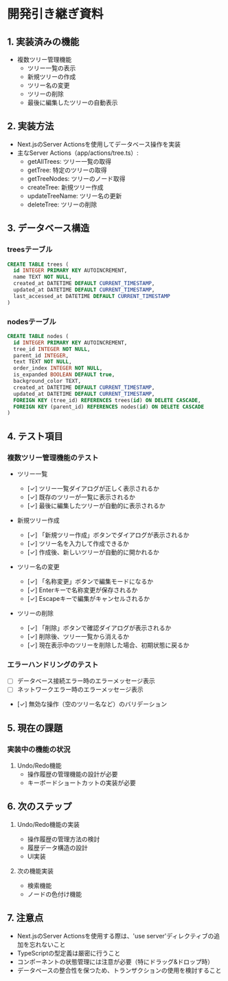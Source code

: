 # 開発引き継ぎ資料

## 1. 実装済みの機能

- 複数ツリー管理機能
  - ツリー一覧の表示
  - 新規ツリーの作成
  - ツリー名の変更
  - ツリーの削除
  - 最後に編集したツリーの自動表示

## 2. 実装方法

- Next.jsのServer Actionsを使用してデータベース操作を実装
- 主なServer Actions（app/actions/tree.ts）:
  - getAllTrees: ツリー一覧の取得
  - getTree: 特定のツリーの取得
  - getTreeNodes: ツリーのノード取得
  - createTree: 新規ツリー作成
  - updateTreeName: ツリー名の更新
  - deleteTree: ツリーの削除

## 3. データベース構造

### treesテーブル
```sql
CREATE TABLE trees (
  id INTEGER PRIMARY KEY AUTOINCREMENT,
  name TEXT NOT NULL,
  created_at DATETIME DEFAULT CURRENT_TIMESTAMP,
  updated_at DATETIME DEFAULT CURRENT_TIMESTAMP,
  last_accessed_at DATETIME DEFAULT CURRENT_TIMESTAMP
)
```

### nodesテーブル
```sql
CREATE TABLE nodes (
  id INTEGER PRIMARY KEY AUTOINCREMENT,
  tree_id INTEGER NOT NULL,
  parent_id INTEGER,
  text TEXT NOT NULL,
  order_index INTEGER NOT NULL,
  is_expanded BOOLEAN DEFAULT true,
  background_color TEXT,
  created_at DATETIME DEFAULT CURRENT_TIMESTAMP,
  updated_at DATETIME DEFAULT CURRENT_TIMESTAMP,
  FOREIGN KEY (tree_id) REFERENCES trees(id) ON DELETE CASCADE,
  FOREIGN KEY (parent_id) REFERENCES nodes(id) ON DELETE CASCADE
)
```

## 4. テスト項目

### 複数ツリー管理機能のテスト
- ツリー一覧
  - [✓] ツリー一覧ダイアログが正しく表示されるか
  - [✓] 既存のツリーが一覧に表示されるか
  - [✓] 最後に編集したツリーが自動的に表示されるか

- 新規ツリー作成
  - [✓] 「新規ツリー作成」ボタンでダイアログが表示されるか
  - [✓] ツリー名を入力して作成できるか
  - [✓] 作成後、新しいツリーが自動的に開かれるか

- ツリー名の変更
  - [✓] 「名称変更」ボタンで編集モードになるか
  - [✓] Enterキーで名称変更が保存されるか
  - [✓] Escapeキーで編集がキャンセルされるか

- ツリーの削除
  - [✓] 「削除」ボタンで確認ダイアログが表示されるか
  - [✓] 削除後、ツリー一覧から消えるか
  - [✓] 現在表示中のツリーを削除した場合、初期状態に戻るか

### エラーハンドリングのテスト
- [ ] データベース接続エラー時のエラーメッセージ表示
- [ ] ネットワークエラー時のエラーメッセージ表示
- [✓] 無効な操作（空のツリー名など）のバリデーション

## 5. 現在の課題

### 実装中の機能の状況
1. Undo/Redo機能
   - 操作履歴の管理機能の設計が必要
   - キーボードショートカットの実装が必要

## 6. 次のステップ

1. Undo/Redo機能の実装
   - 操作履歴の管理方法の検討
   - 履歴データ構造の設計
   - UI実装

2. 次の機能実装
   - 検索機能
   - ノードの色付け機能

## 7. 注意点

- Next.jsのServer Actionsを使用する際は、'use server'ディレクティブの追加を忘れないこと
- TypeScriptの型定義は厳密に行うこと
- コンポーネントの状態管理には注意が必要（特にドラッグ&ドロップ時）
- データベースの整合性を保つため、トランザクションの使用を検討すること
